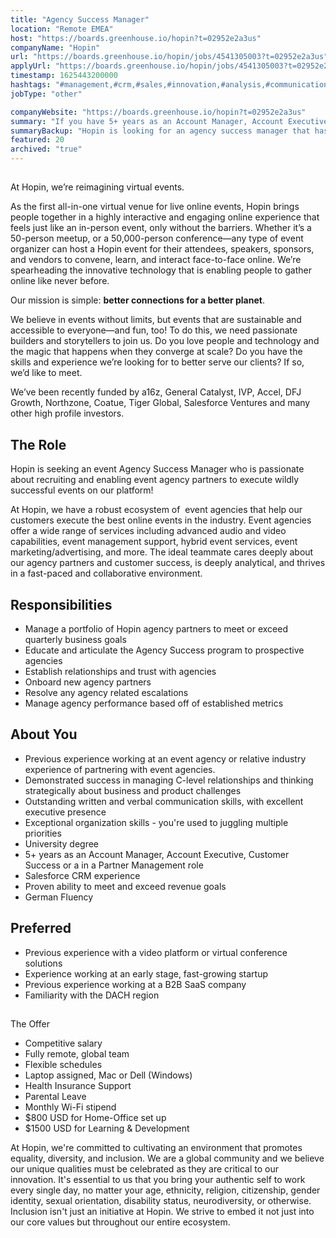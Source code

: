 ```yaml
---
title: "Agency Success Manager"
location: "Remote EMEA"
host: "https://boards.greenhouse.io/hopin?t=02952e2a3us"
companyName: "Hopin"
url: "https://boards.greenhouse.io/hopin/jobs/4541305003?t=02952e2a3us"
applyUrl: "https://boards.greenhouse.io/hopin/jobs/4541305003?t=02952e2a3us#app"
timestamp: 1625443200000
hashtags: "#management,#crm,#sales,#innovation,#analysis,#communication,"
jobType: "other"

companyWebsite: "https://boards.greenhouse.io/hopin?t=02952e2a3us"
summary: "If you have 5+ years as an Account Manager, Account Executive, Customer Success or in a Partner Management role, Hopin has a job opening for an agency success manager"
summaryBackup: "Hopin is looking for an agency success manager that has #management, #accountant, #css."
featured: 20
archived: "true"
---
```


## 

At Hopin, we’re reimagining virtual events.

As the first all-in-one virtual venue for live online events, Hopin brings people together in a highly interactive and engaging online experience that feels just like an in-person event, only without the barriers. Whether it’s a 50-person meetup, or a 50,000-person conference—any type of event organizer can host a Hopin event for their attendees, speakers, sponsors, and vendors to convene, learn, and interact face-to-face online. We’re spearheading the innovative technology that is enabling people to gather online like never before.

Our mission is simple: **better connections for a better planet**. 

We believe in events without limits, but events that are sustainable and accessible to everyone—and fun, too! To do this, we need passionate builders and storytellers to join us. Do you love people and technology and the magic that happens when they converge at scale? Do you have the skills and experience we’re looking for to better serve our clients? If so, we’d like to meet.

We’ve been recently funded by a16z, General Catalyst, IVP, Accel, DFJ Growth, Northzone, Coatue, Tiger Global, Salesforce Ventures and many other high profile investors.

## The Role

Hopin is seeking an event Agency Success Manager who is passionate about recruiting and enabling event agency partners to execute wildly successful events on our platform! 

At Hopin, we have a robust ecosystem of  event agencies that help our customers execute the best online events in the industry. Event agencies offer a wide range of services including advanced audio and video capabilities, event management support, hybrid event services, event marketing/advertising, and more. The ideal teammate cares deeply about our agency partners and customer success, is deeply analytical, and thrives in a fast-paced and collaborative environment. 

## Responsibilities

*   Manage a portfolio of Hopin agency partners to meet or exceed quarterly business goals
*   Educate and articulate the Agency Success program to prospective agencies
*   Establish relationships and trust with agencies
*   Onboard new agency partners
*   Resolve any agency related escalations 
*   Manage agency performance based off of established metrics

## About You

*   Previous experience working at an event agency or relative industry experience of partnering with event agencies.
*   Demonstrated success in managing C-level relationships and thinking strategically about business and product challenges
*   Outstanding written and verbal communication skills, with excellent executive presence
*   Exceptional organization skills - you're used to juggling multiple priorities
*   University degree
*   5+ years as an Account Manager, Account Executive, Customer Success or a in a Partner Management role
*   Salesforce CRM experience
*   Proven ability to meet and exceed revenue goals
*   German Fluency

## Preferred

*   Previous experience with a video platform or virtual conference solutions
*   Experience working at an early stage, fast-growing startup
*   Previous experience working at a B2B SaaS company
*   Familiarity with the DACH region 

## 

The Offer

*   Competitive salary
*   Fully remote, global team
*   Flexible schedules
*   Laptop assigned, Mac or Dell (Windows)
*   Health Insurance Support
*   Parental Leave
*   Monthly Wi-Fi stipend
*   $800 USD for Home-Office set up
*   $1500 USD for Learning & Development

At Hopin, we're committed to cultivating an environment that promotes equality, diversity, and inclusion. We are a global community and we believe our unique qualities must be celebrated as they are critical to our innovation. It's essential to us that you bring your authentic self to work every single day, no matter your age, ethnicity, religion, citizenship, gender identity, sexual orientation, disability status, neurodiversity, or otherwise. Inclusion isn't just an initiative at Hopin. We strive to embed it not just into our core values but throughout our entire ecosystem.
